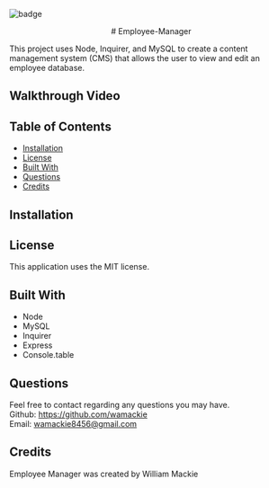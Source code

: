 ![badge](https://img.shields.io/badge/license-MIT-yellowgreen)

<p align="center">
    # Employee-Manager
</p>
This project uses Node, Inquirer, and MySQL to create a content management system (CMS) that allows the user to view and edit an employee database.

## Walkthrough Video


## Table of Contents
* [Installation](#installation)
* [License](#license)
* [Built With](#built-with)
* [Questions](#questions)
* [Credits](#credits)

## Installation

## License
This application uses the MIT license.

## Built With
* Node
* MySQL
* Inquirer
* Express
* Console.table

## Questions
Feel free to contact regarding any questions you may have.<br>
Github: https://github.com/wamackie<br>
Email: wamackie8456@gmail.com

## Credits
Employee Manager was created by William Mackie
